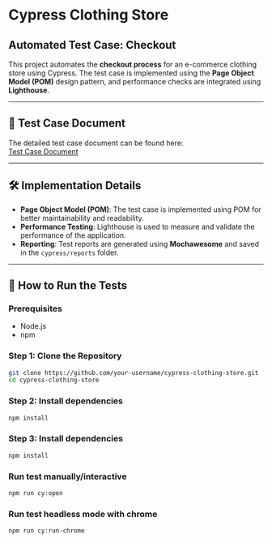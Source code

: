 # Cypress Clothing Store

## Automated Test Case: Checkout

This project automates the **checkout process** for an e-commerce clothing store using Cypress. The test case is implemented using the **Page Object Model (POM)** design pattern, and performance checks are integrated using **Lighthouse**.

---

## 📄 Test Case Document
The detailed test case document can be found here:  
[Test Case Document](https://docs.google.com/document/d/1yjukSZ9E0ZSF6bFdtNiwZVKo8FfLzUARjJzUpPPhS14/edit?usp=sharing)

---

## 🛠️ Implementation Details
- **Page Object Model (POM)**: The test case is implemented using POM for better maintainability and readability.  
- **Performance Testing**: Lighthouse is used to measure and validate the performance of the application.  
- **Reporting**: Test reports are generated using **Mochawesome** and saved in the `cypress/reports` folder.

---

## 🚀 How to Run the Tests

### Prerequisites
- Node.js
- npm

### Step 1: Clone the Repository
```bash
git clone https://github.com/your-username/cypress-clothing-store.git
cd cypress-clothing-store
```

### Step 2: Install dependencies
```bash
npm install
```

### Step 3: Install dependencies
```bash
npm install
```

### Run test manually/interactive
```bash
npm run cy:open
```

### Run test headless mode with chrome
```bash
npm run cy:run-chrome
```
